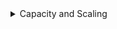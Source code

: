 <details>
  <summary>Capacity and Scaling</summary>

SF is built on top of Azure VMs. The `node type` and associated properties determine VM availability, resiliency.

https://docs.microsoft.com/en-us/azure/service-fabric/service-fabric-cluster-capacity

**How to configure?**
- Set the `node types` in the cluster
- Define `properties` for each node type
    - Durability level
    - Reliability level

## Clustering

**Cluster node types**
- Determine *size, number, and properties* for a set of nodes (VMs)
- Every node type maps to a VM Scale Set
- Each cluster requires:
    - *1* primary node type to run the critical system services
    - *n* non-primary node types to perform app level functionality (0 or n nodes)
    
## Durability

- Gold - 5 VMs - can delay updates
- Silver - 5 VMs - can delay updates
- Bronze - 1 VM - cannot delay updates

## Reliability

- Platinum - System services run with target replica set count of nine
- Gold - System services run with target replica set count of seven
- Silver - System services run with target replica set count of five
- Bronze - System services run with target replica set count of three

## Misc
**Deallocating the VMSS destroys the cluster**

</details>  
